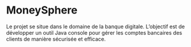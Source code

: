 # MoneySphere
Le projet se situe dans le domaine de la banque digitale. L’objectif est de développer un outil Java console pour gérer les comptes bancaires des clients de manière sécurisée et efficace.
